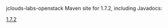 jclouds-labs-openstack Maven site for 1.7.2, including Javadocs:

[1.7.2](http://demobox.github.io/jclouds-labs-openstack-maven-site-1.7.2/1.7.2/jclouds-labs-openstack/)